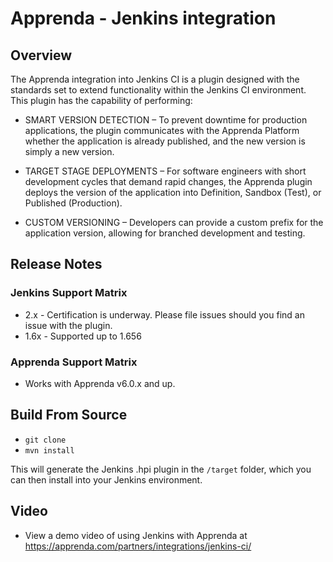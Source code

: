 # Apprenda - Jenkins integration

## Overview
The Apprenda integration into Jenkins CI is a plugin designed with the standards set to extend functionality within the Jenkins CI environment. This plugin has the capability of performing:

- SMART VERSION DETECTION – To prevent downtime for production applications, the plugin communicates with the Apprenda Platform whether the application is already published, and the new version is simply a new version.

- TARGET STAGE DEPLOYMENTS – For software engineers with short development cycles that demand rapid changes, the Apprenda plugin deploys the version of the application into Definition, Sandbox (Test), or Published (Production).

- CUSTOM VERSIONING – Developers can provide a custom prefix for the application version, allowing for branched development and testing.

## Release Notes

### Jenkins Support Matrix
- 2.x - Certification is underway. Please file issues should you find an issue with the plugin.
- 1.6x - Supported up to 1.656

### Apprenda Support Matrix
- Works with Apprenda v6.0.x and up.

## Build From Source

- `git clone`
- `mvn install`

This will generate the Jenkins .hpi plugin in the `/target` folder, which you can then install into your Jenkins environment.

## Video
- View a demo video of using Jenkins with Apprenda at https://apprenda.com/partners/integrations/jenkins-ci/
